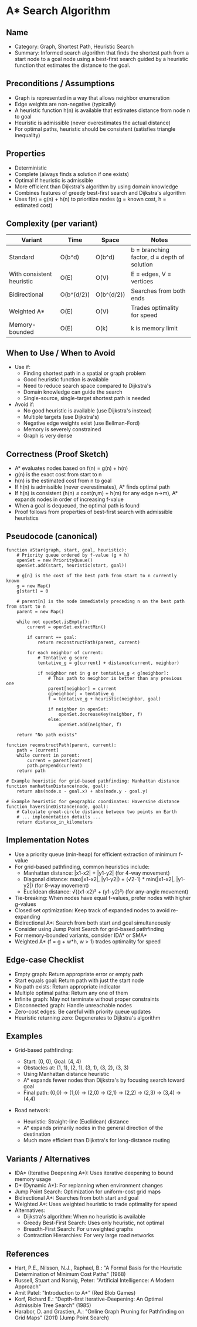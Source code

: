 # A* Search Algorithm

## Name
- Category: Graph, Shortest Path, Heuristic Search
- Summary: Informed search algorithm that finds the shortest path from a start node to a goal node using a best-first search guided by a heuristic function that estimates the distance to the goal.

## Preconditions / Assumptions
- Graph is represented in a way that allows neighbor enumeration
- Edge weights are non-negative (typically)
- A heuristic function h(n) is available that estimates distance from node n to goal
- Heuristic is admissible (never overestimates the actual distance)
- For optimal paths, heuristic should be consistent (satisfies triangle inequality)

## Properties
- Deterministic
- Complete (always finds a solution if one exists)
- Optimal if heuristic is admissible
- More efficient than Dijkstra's algorithm by using domain knowledge
- Combines features of greedy best-first search and Dijkstra's algorithm
- Uses f(n) = g(n) + h(n) to prioritize nodes (g = known cost, h = estimated cost)

## Complexity (per variant)
| Variant | Time | Space | Notes |
|---|---|---|---|
| Standard | O(b^d) | O(b^d) | b = branching factor, d = depth of solution |
| With consistent heuristic | O(E) | O(V) | E = edges, V = vertices |
| Bidirectional | O(b^(d/2)) | O(b^(d/2)) | Searches from both ends |
| Weighted A* | O(E) | O(V) | Trades optimality for speed |
| Memory-bounded | O(E) | O(k) | k is memory limit |

## When to Use / When to Avoid
- Use if:
  - Finding shortest path in a spatial or graph problem
  - Good heuristic function is available
  - Need to reduce search space compared to Dijkstra's
  - Domain knowledge can guide the search
  - Single-source, single-target shortest path is needed
- Avoid if:
  - No good heuristic is available (use Dijkstra's instead)
  - Multiple targets (use Dijkstra's)
  - Negative edge weights exist (use Bellman-Ford)
  - Memory is severely constrained
  - Graph is very dense

## Correctness (Proof Sketch)
- A* evaluates nodes based on f(n) = g(n) + h(n)
- g(n) is the exact cost from start to n
- h(n) is the estimated cost from n to goal
- If h(n) is admissible (never overestimates), A* finds optimal path
- If h(n) is consistent (h(n) ≤ cost(n,m) + h(m) for any edge n→m), A* expands nodes in order of increasing f-value
- When a goal is dequeued, the optimal path is found
- Proof follows from properties of best-first search with admissible heuristics

## Pseudocode (canonical)
```pseudo
function aStar(graph, start, goal, heuristic):
    # Priority queue ordered by f-value (g + h)
    openSet = new PriorityQueue()
    openSet.add(start, heuristic(start, goal))
    
    # g[n] is the cost of the best path from start to n currently known
    g = new Map()
    g[start] = 0
    
    # parent[n] is the node immediately preceding n on the best path from start to n
    parent = new Map()
    
    while not openSet.isEmpty():
        current = openSet.extractMin()
        
        if current == goal:
            return reconstructPath(parent, current)
        
        for each neighbor of current:
            # Tentative g score
            tentative_g = g[current] + distance(current, neighbor)
            
            if neighbor not in g or tentative_g < g[neighbor]:
                # This path to neighbor is better than any previous one
                parent[neighbor] = current
                g[neighbor] = tentative_g
                f = tentative_g + heuristic(neighbor, goal)
                
                if neighbor in openSet:
                    openSet.decreaseKey(neighbor, f)
                else:
                    openSet.add(neighbor, f)
    
    return "No path exists"

function reconstructPath(parent, current):
    path = [current]
    while current in parent:
        current = parent[current]
        path.prepend(current)
    return path

# Example heuristic for grid-based pathfinding: Manhattan distance
function manhattanDistance(node, goal):
    return abs(node.x - goal.x) + abs(node.y - goal.y)

# Example heuristic for geographic coordinates: Haversine distance
function haversineDistance(node, goal):
    # Calculate great-circle distance between two points on Earth
    # ... implementation details ...
    return distance_in_kilometers
```

## Implementation Notes
- Use a priority queue (min-heap) for efficient extraction of minimum f-value
- For grid-based pathfinding, common heuristics include:
  - Manhattan distance: |x1-x2| + |y1-y2| (for 4-way movement)
  - Diagonal distance: max(|x1-x2|, |y1-y2|) + (√2-1) * min(|x1-x2|, |y1-y2|) (for 8-way movement)
  - Euclidean distance: √((x1-x2)² + (y1-y2)²) (for any-angle movement)
- Tie-breaking: When nodes have equal f-values, prefer nodes with higher g-values
- Closed set optimization: Keep track of expanded nodes to avoid re-expanding
- Bidirectional A*: Search from both start and goal simultaneously
- Consider using Jump Point Search for grid-based pathfinding
- For memory-bounded variants, consider IDA* or SMA*
- Weighted A* (f = g + w*h, w > 1) trades optimality for speed

## Edge-case Checklist
- Empty graph: Return appropriate error or empty path
- Start equals goal: Return path with just the start node
- No path exists: Return appropriate indicator
- Multiple optimal paths: Return any one of them
- Infinite graph: May not terminate without proper constraints
- Disconnected graph: Handle unreachable nodes
- Zero-cost edges: Be careful with priority queue updates
- Heuristic returning zero: Degenerates to Dijkstra's algorithm

## Examples
- Grid-based pathfinding:
  - Start: (0, 0), Goal: (4, 4)
  - Obstacles at: (1, 1), (2, 1), (3, 1), (3, 2), (3, 3)
  - Using Manhattan distance heuristic
  - A* expands fewer nodes than Dijkstra's by focusing search toward goal
  - Final path: (0,0) → (1,0) → (2,0) → (2,1) → (2,2) → (2,3) → (3,4) → (4,4)
  
- Road network:
  - Heuristic: Straight-line (Euclidean) distance
  - A* expands primarily nodes in the general direction of the destination
  - Much more efficient than Dijkstra's for long-distance routing

## Variants / Alternatives
- IDA* (Iterative Deepening A*): Uses iterative deepening to bound memory usage
- D* (Dynamic A*): For replanning when environment changes
- Jump Point Search: Optimization for uniform-cost grid maps
- Bidirectional A*: Searches from both start and goal
- Weighted A*: Uses weighted heuristic to trade optimality for speed
- Alternatives:
  - Dijkstra's algorithm: When no heuristic is available
  - Greedy Best-First Search: Uses only heuristic, not optimal
  - Breadth-First Search: For unweighted graphs
  - Contraction Hierarchies: For very large road networks

## References
- Hart, P.E., Nilsson, N.J., Raphael, B.: "A Formal Basis for the Heuristic Determination of Minimum Cost Paths" (1968)
- Russell, Stuart and Norvig, Peter: "Artificial Intelligence: A Modern Approach"
- Amit Patel: "Introduction to A*" (Red Blob Games)
- Korf, Richard E.: "Depth-first Iterative-Deepening: An Optimal Admissible Tree Search" (1985)
- Harabor, D. and Grastien, A.: "Online Graph Pruning for Pathfinding on Grid Maps" (2011) (Jump Point Search)
